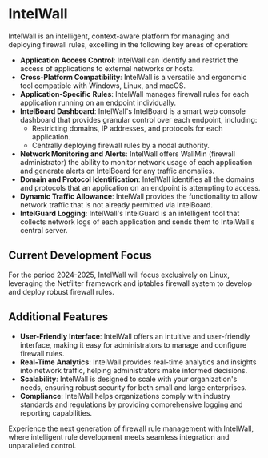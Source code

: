 # IntelWall

IntelWall is an intelligent, context-aware platform for managing and deploying firewall rules, excelling in the following key areas of operation:

- **Application Access Control**: IntelWall can identify and restrict the access of applications to external networks or hosts.
- **Cross-Platform Compatibility**: IntelWall is a versatile and ergonomic tool compatible with Windows, Linux, and macOS.
- **Application-Specific Rules**: IntelWall manages firewall rules for each application running on an endpoint individually.
- **IntelBoard Dashboard**: IntelWall's IntelBoard is a smart web console dashboard that provides granular control over each endpoint, including:
  - Restricting domains, IP addresses, and protocols for each application.
  - Centrally deploying firewall rules by a nodal authority.
- **Network Monitoring and Alerts**: IntelWall offers WallMin (firewall administrator) the ability to monitor network usage of each application and generate alerts on IntelBoard for any traffic anomalies.
- **Domain and Protocol Identification**: IntelWall identifies all the domains and protocols that an application on an endpoint is attempting to access.
- **Dynamic Traffic Allowance**: IntelWall provides the functionality to allow network traffic that is not already permitted via IntelBoard.
- **IntelGuard Logging**: IntelWall's IntelGuard is an intelligent tool that collects network logs of each application and sends them to IntelWall's central server.

## Current Development Focus

For the period 2024-2025, IntelWall will focus exclusively on Linux, leveraging the Netfilter framework and iptables firewall system to develop and deploy robust firewall rules.

## Additional Features

- **User-Friendly Interface**: IntelWall offers an intuitive and user-friendly interface, making it easy for administrators to manage and configure firewall rules.
- **Real-Time Analytics**: IntelWall provides real-time analytics and insights into network traffic, helping administrators make informed decisions.
- **Scalability**: IntelWall is designed to scale with your organization's needs, ensuring robust security for both small and large enterprises.
- **Compliance**: IntelWall helps organizations comply with industry standards and regulations by providing comprehensive logging and reporting capabilities.

Experience the next generation of firewall rule management with IntelWall, where intelligent rule development meets seamless integration and unparalleled control.

